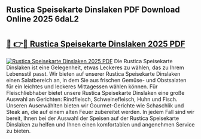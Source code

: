 ## Rustica Speisekarte Dinslaken PDF Download Online 2025 6daL2

# <h2><a href="http://gce8c1.nevu.top/?p=Rustica+Speisekarte+Dinslaken">🔗 👉🔴 Rustica Speisekarte Dinslaken 2025 PDF</a></h2>

[![Rustica Speisekarte Dinslaken 2025 PDF](https://i.imgur.com/dBaPXMq.png)](http://gce8c1.nevu.top/?p=Rustica+Speisekarte+Dinslaken)
Die Rustica Speisekarte Dinslaken ist eine Gelegenheit, etwas Leckeres zu wählen, das zu Ihrem Lebensstil passt. Wir bieten auf unserer Rustica Speisekarte Dinslaken einen Salatbereich an, in dem Sie aus frischen Gemüse- und Obstsalaten für ein leichtes und leckeres Mittagessen wählen können. Für Fleischliebhaber bietet unsere Rustica Speisekarte Dinslaken eine große Auswahl an Gerichten: Rindfleisch, Schweinefleisch, Huhn und Fisch. Unseren Auserwählten bieten wir Gourmet-Gerichte wie Schaschlik und Steak an, die auf einem alten Feuer zubereitet werden. In jedem Fall sind wir bereit, Ihnen bei der Auswahl der Speisen auf der Rustica Speisekarte Dinslaken zu helfen und Ihnen einen komfortablen und angenehmen Service zu bieten.
